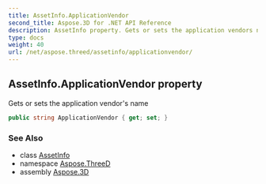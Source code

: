 ```yaml
---
title: AssetInfo.ApplicationVendor
second_title: Aspose.3D for .NET API Reference
description: AssetInfo property. Gets or sets the application vendors name
type: docs
weight: 40
url: /net/aspose.threed/assetinfo/applicationvendor/
---
```

## AssetInfo.ApplicationVendor property

Gets or sets the application vendor's name

```csharp
public string ApplicationVendor { get; set; }
```

### See Also

* class [AssetInfo](../)
* namespace [Aspose.ThreeD](../../../aspose.threed/)
* assembly [Aspose.3D](../../../)


